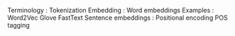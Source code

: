 

Terminology :
    Tokenization
    Embedding :
        Word embeddings Examples :
            Word2Vec
            Glove
            FastText
        Sentence embeddings :
    Positional encoding
    POS tagging
